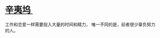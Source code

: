 # [辛夷坞 ​ ​​​​](https://github.com/miss-shiyi/miss-shiyi/issues/42)

工作和恋爱一样需要投入大量的时间和精力，
唯一不同的是，前者很少辜负努力的人。
